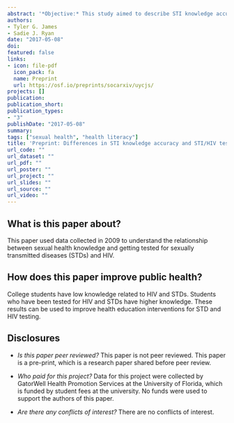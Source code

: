 ```yaml
---
abstract: '*Objective:* This study aimed to describe STI knowledge accuracy and STI/HIV testing service use in college students. *Participants:* A random sample of 991 university students aged 18-24, enrolled at a major public university, participated in this study in February 2009. *Methods:* Students took a survey designed by researchers in college health promotion and sexual health. Survey responses were examined for differences in STI knowledge accuracy, and demographic and behavioral predispositions to getting an STI or HIV test. *Results:* STI knowledge and testing service use differed significantly by gender, race, sexual orientation, STI/HIV testing history, and being sexually active in the past year. *Conclusions:* These findings can inform health communication campaigns of specific populations to target by providing identifiable sub-groups lacking STI knowledge and not using testing services.'
authors:
- Tyler G. James
- Sadie J. Ryan
date: "2017-05-08"
doi: 
featured: false
links: 
- icon: file-pdf
  icon_pack: fa
  name: Preprint
  url: https://osf.io/preprints/socarxiv/uycjs/
projects: []
publication:
publication_short:
publication_types:
- "3"
publishDate: "2017-05-08"
summary: 
tags: ["sexual health", "health literacy"]
title: 'Preprint: Differences in STI knowledge accuracy and STI/HIV testing among a random sample of college students: A secondary survey analysis'
url_code: ""
url_dataset: ""
url_pdf: ""
url_poster: ""
url_project: ""
url_slides: ""
url_source: ""
url_video: ""
---
```

## **What is this paper about?**	
This paper used data collected in 2009 to understand the relationship between sexual health knowledge and getting tested for sexually transmitted diseases (STDs) and HIV. 

## **How does this paper improve public health?**
College students have low knowledge related to HIV and STDs. Students who have been tested for HIV and STDs have higher knowledge. These results can be used to improve health education interventions for STD and HIV testing. 

## **Disclosures** 
* *Is this paper peer reviewed?* This paper is not peer reviewed. This paper is a pre-print, which is a research paper shared before peer review. <br>

* *Who paid for this project?* Data for this project were collected by GatorWell Health Promotion Services at the University of Florida, which is funded by student fees at the university. No funds were used to support the authors of this paper. <br>

* *Are there any conflicts of interest?* There are no conflicts of interest. 

<script type="text/javascript" src="https://d1bxh8uas1mnw7.cloudfront.net/assets/embed.js"></script><div class='altmetric-embed' data-badge-type='donut' data-condensed='true' data-badge-details='right' data-doi="10.31235/osf.io/uycjs"></div>